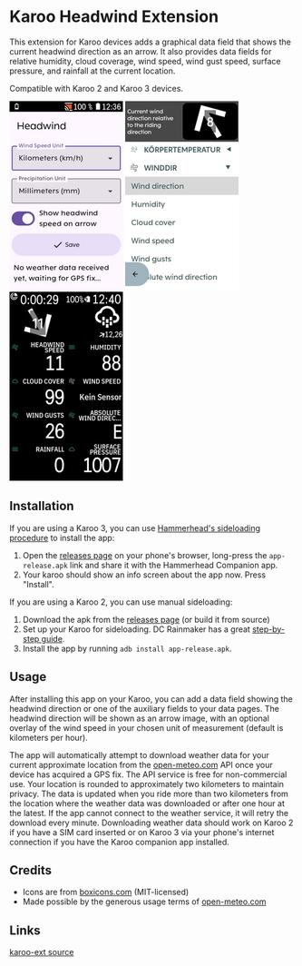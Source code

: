 # Karoo Headwind Extension

This extension for Karoo devices adds a graphical data field that shows the current headwind direction as an arrow.
It also provides data fields for relative humidity, cloud coverage, wind speed, wind gust speed, surface pressure, and rainfall at the current location.

Compatible with Karoo 2 and Karoo 3 devices.

![Settings](preview0.png)
![Field setup](preview1.png)
![Data page](preview2.png)

## Installation

If you are using a Karoo 3, you can use [Hammerhead's sideloading procedure](https://support.hammerhead.io/hc/en-us/articles/31576497036827-Companion-App-Sideloading) to install the app:

1. Open the [releases page](https://github.com/timklge/karoo-headwind/releases) on your phone's browser, long-press the `app-release.apk` link and share it with the Hammerhead Companion app.
2. Your karoo should show an info screen about the app now. Press "Install".

If you are using a Karoo 2, you can use manual sideloading:

1. Download the apk from the [releases page](https://github.com/timklge/karoo-headwind/releases) (or build it from source)
2. Set up your Karoo for sideloading. DC Rainmaker has a great [step-by-step guide](https://www.dcrainmaker.com/2021/02/how-to-sideload-android-apps-on-your-hammerhead-karoo-1-karoo-2.html).
3. Install the app by running `adb install app-release.apk`.

## Usage

After installing this app on your Karoo, you can add a data field showing the headwind direction or one of the auxiliary fields to your data pages. The headwind direction will be shown as an arrow image, with an optional overlay of the wind speed in your chosen unit of measurement (default is kilometers per hour).

The app will automatically attempt to download weather data for your current approximate location from the [open-meteo.com](https://open-meteo.com) API once your device has acquired a GPS fix. The API service is free for non-commercial use. Your location is rounded to approximately two kilometers to maintain privacy. The data is updated when you ride more than two kilometers from the location where the weather data was downloaded or after one hour at the latest. If the app cannot connect to the weather service, it will retry the download every minute. Downloading weather data should work on Karoo 2 if you have a SIM card inserted or on Karoo 3 via your phone's internet connection if you have the Karoo companion app installed.

## Credits

- Icons are from [boxicons.com](https://boxicons.com) (MIT-licensed)
- Made possible by the generous usage terms of [open-meteo.com](https://open-meteo.com)

## Links

[karoo-ext source](https://github.com/hammerheadnav/karoo-ext)